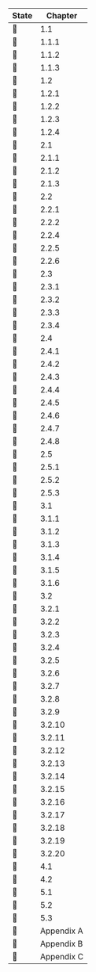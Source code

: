 | State                 | Chapter     |
| --------------------- | ----------- |
| :red_circle:          | 1.1         |
| :red_circle:          | 1.1.1       |
| :red_circle:          | 1.1.2       |
| :red_circle:          | 1.1.3       |
| :red_circle:          | 1.2         |
| :red_circle:          | 1.2.1       |
| :red_circle:          | 1.2.2       |
| :red_circle:          | 1.2.3       |
| :red_circle:          | 1.2.4       |
| :red_circle:          | 2.1         |
| :construction_worker: | 2.1.1       |
| :construction_worker: | 2.1.2       |
| :construction_worker: | 2.1.3       |
| :red_circle:          | 2.2         |
| :red_circle:          | 2.2.1       |
| :red_circle:          | 2.2.2       |
| :construction_worker: | 2.2.4       |
| :construction_worker: | 2.2.5       |
| :construction_worker: | 2.2.6       |
| :red_circle:          | 2.3         |
| :red_circle:          | 2.3.1       |
| :red_circle:          | 2.3.2       |
| :red_circle:          | 2.3.3       |
| :construction_worker: | 2.3.4       |
| :red_circle:          | 2.4         |
| :construction_worker: | 2.4.1       |
| :red_circle:          | 2.4.2       |
| :construction_worker: | 2.4.3       |
| :construction_worker: | 2.4.4       |
| :construction_worker: | 2.4.5       |
| :construction_worker: | 2.4.6       |
| :construction_worker: | 2.4.7       |
| :construction_worker: | 2.4.8       |
| :red_circle:          | 2.5         |
| :red_circle:          | 2.5.1       |
| :red_circle:          | 2.5.2       |
| :red_circle:          | 2.5.3       |
| :red_circle:          | 3.1         |
| :red_circle:          | 3.1.1       |
| :red_circle:          | 3.1.2       |
| :red_circle:          | 3.1.3       |
| :red_circle:          | 3.1.4       |
| :red_circle:          | 3.1.5       |
| :red_circle:          | 3.1.6       |
| :red_circle:          | 3.2         |
| :red_circle:          | 3.2.1       |
| :red_circle:          | 3.2.2       |
| :red_circle:          | 3.2.3       |
| :red_circle:          | 3.2.4       |
| :red_circle:          | 3.2.5       |
| :red_circle:          | 3.2.6       |
| :red_circle:          | 3.2.7       |
| :red_circle:          | 3.2.8       |
| :red_circle:          | 3.2.9       |
| :red_circle:          | 3.2.10      |
| :red_circle:          | 3.2.11      |
| :red_circle:          | 3.2.12      |
| :red_circle:          | 3.2.13      |
| :red_circle:          | 3.2.14      |
| :red_circle:          | 3.2.15      |
| :red_circle:          | 3.2.16      |
| :red_circle:          | 3.2.17      |
| :red_circle:          | 3.2.18      |
| :red_circle:          | 3.2.19      |
| :red_circle:          | 3.2.20      |
| :red_circle:          | 4.1         |
| :red_circle:          | 4.2         |
| :red_circle:          | 5.1         |
| :red_circle:          | 5.2         |
| :construction_worker: | 5.3         |
| :red_circle:          | Appendix A  |
| :red_circle:          | Appendix B  |
| :red_circle:          | Appendix C  |
